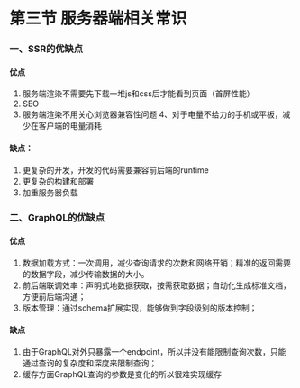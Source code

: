 # 第三节 服务器端相关常识

### 一、SSR的优缺点

#### 优点

1. 服务端渲染不需要先下载一堆js和css后才能看到页面（首屏性能）
2. SEO
3. 服务端渲染不用关心浏览器兼容性问题
4、对于电量不给力的手机或平板，减少在客户端的电量消耗

#### 缺点：
1. 更复杂的开发，开发的代码需要兼容前后端的runtime
2. 更复杂的构建和部署
3. 加重服务器负载

### 二、GraphQL的优缺点

#### 优点

1. 数据加载方式：一次调用，减少查询请求的次数和网络开销；精准的返回需要的数据字段，减少传输数据的大小。
2. 前后端联调效率：声明式地数据获取，按需获取数据；自动化生成标准文档，方便前后端沟通；
3. 版本管理：通过schema扩展实现，能够做到字段级别的版本控制；

#### 缺点

1. 由于GraphQL对外只暴露一个endpoint，所以并没有能限制查询次数，只能通过查询的复杂度和深度来限制查询；
2. 缓存方面GraphQL查询的参数是变化的所以很难实现缓存

